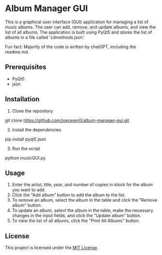 # Album Manager GUI

This is a graphical user interface (GUI) application for managing a list of music albums. The user can add, remove, and update albums, and view the list of all albums. The application is built using PyQt5 and stores the list of albums in a file called 'cdmethods.json'.

Fun fact: Majority of the code is written by chatGPT, including the readme.md.

## Prerequisites

- PyQt5
- json

## Installation

1. Clone the repository

git clone https://github.com/joeraven0/album-manager-gui.git


2. Install the dependencies

pip install pyqt5 json


3. Run the script

python musicGUI.py


## Usage

1. Enter the artist, title, year, and number of copies in stock for the album you want to add.
2. Click the "Add album" button to add the album to the list.
3. To remove an album, select the album in the table and click the "Remove album" button.
4. To update an album, select the album in the table, make the necessary changes in the input fields, and click the "Update album" button.
5. To view the list of all albums, click the "Print All Albums" button.

## License

This project is licensed under the [MIT License](LICENSE).
